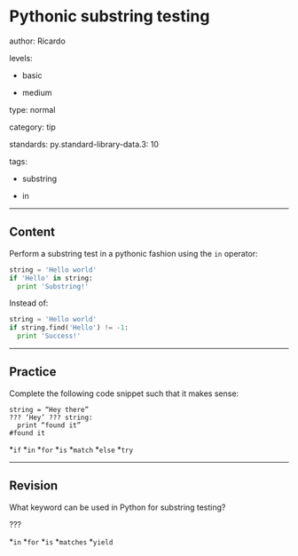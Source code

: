 # Pythonic substring testing
author: Ricardo

levels:

  - basic

  - medium

type: normal

category: tip

standards:
  py.standard-library-data.3: 10


tags:

  - substring

  - in

---
## Content

Perform a substring test in a pythonic fashion using the `in` operator:


```python
string = 'Hello world'
if 'Hello' in string:
  print 'Substring!'
```

Instead of:


```python
string = 'Hello world'
if string.find('Hello') != -1:
  print 'Success!'

```

---
## Practice

Complete the following code snippet such that it makes sense:
```
string = “Hey there”
??? ‘Hey’ ??? string:
  print “found it”
#found it
```
*`if`
*`in`
*`for`
*`is`
*`match`
*`else`
*`try`

---
## Revision

What keyword can be used in Python for substring testing?

???

*`in`
*`for`
*`is`
*`matches`
*`yield`
